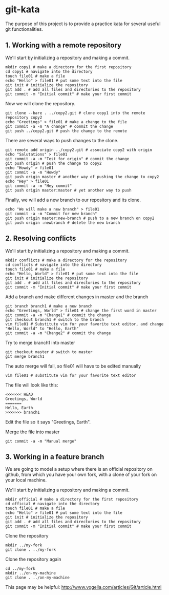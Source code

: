 git-kata
========

The purpose of this project is to provide a practice kata for several useful git functionalities.

## 1. Working with a remote repository

We'll start by initializing a repository and making a commit.

    mkdir copy1 # make a directory for the first repository
    cd copy1 # navigate into the directory
    touch file01 # make a file
    echo "Hello" > file01 # put some text into the file
    git init # initialize the repository
    git add . # add all files and directories to the repository
    git commit -m "Initial commit" # make your first commit

Now we will clone the repository.

    git clone --bare . ../copy2.git # clone copy1 into the remote repository copy2
    echo "Greetings" > file01 # make a change to the file
    git commit -a -m "A change" # commit the change
    git push ../copy2.git # push the change to the remote

There are several ways to push changes to the clone.

    git remote add origin ../copy2.git # associate copy2 with origin
    echo "Salutations" > file01
    git commit -a -m "Test for origin" # commit the change
    git push origin # push the change to copy2
    echo "Howdy" > file01
    git commit -a -m "Howdy"
    git push origin master # another way of pushing the change to copy2
    echo "Hey" > file01
    git commit -a -m "Hey commit"
    git push origin master:master # yet another way to push

Finally, we will add a new branch to our repository and its clone.

    echo "We will make a new branch" > file01
    git commit -a -m "Commit for new branch"
    git push origin master:new-branch # push to a new branch on copy2
    git push origin :newbranch # delete the new branch

## 2. Resolving conflicts

We'll start by initializing a repository and making a commit.

    mkdir conflicts # make a directory for the repository
    cd conflicts # navigate into the directory
    touch file01 # make a file
    echo "Hello, World" > file01 # put some text into the file
    git init # initialize the repository
    git add . # add all files and directories to the repository
    git commit -m "Initial commit" # make your first commit

Add a branch and make different changes in master and the branch

    git branch branch1 # make a new branch
    echo "Greetings, World" > file01 # change the first word in master
    git commit -a -m "Change1" # commit the change
    git checkout branch1 # switch to the branch
    vim file01 # Substitute vim for your favorite text editor, and change "Hello, World" to "Hello, Earth"
    git commit -a -m "Change2" # commit the change

Try to merge branch1 into master

    git checkout master # switch to master
    git merge branch1

The auto merge will fail, so file01 will have to be edited manually

    vim file01 # substitute vim for your favorite text editor

The file will look like this:

    <<<<<<< HEAD
    Greetings, World
    =======
    Hello, Earth
    >>>>>>> branch1

Edit the file so it says "Greetings, Earth".

Merge the file into master

    git commit -a -m "Manual merge"

## 3. Working in a feature branch

We are going to model a setup where there is an official repository on github, from which you have your own fork,
with a clone of your fork on your local machine.

We'll start by initializing a repository and making a commit.

    mkdir official # make a directory for the first repository
    cd official # navigate into the directory
    touch file01 # make a file
    echo "Hello" > file01 # put some text into the file
    git init # initialize the repository
    git add . # add all files and directories to the repository
    git commit -m "Initial commit" # make your first commit

Clone the repository

    mkdir ../my-fork
    git clone . ../my-fork

Clone the repository again

    cd ../my-fork
    mkdir ../on-my-machine
    git clone . ../on-my-machine

This page may be helpful:  http://www.vogella.com/articles/Git/article.html